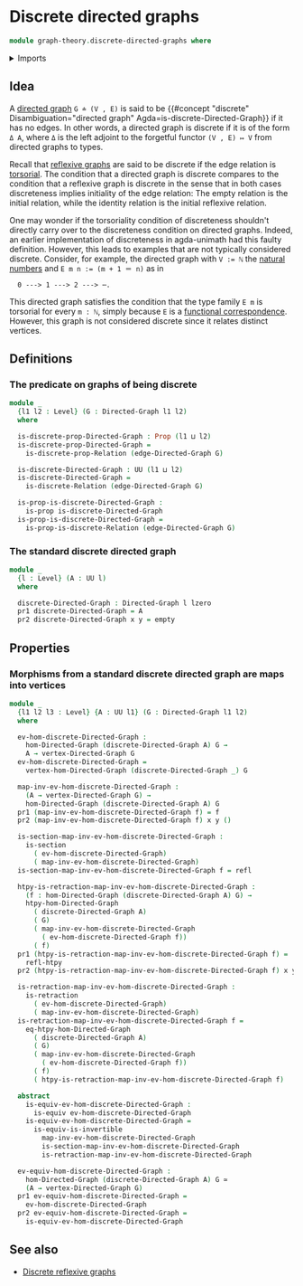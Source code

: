 # Discrete directed graphs

```agda
module graph-theory.discrete-directed-graphs where
```

<details><summary>Imports</summary>

```agda
open import foundation.contractible-types
open import foundation.dependent-pair-types
open import foundation.dependent-products-contractible-types
open import foundation.discrete-binary-relations
open import foundation.empty-types
open import foundation.equivalences
open import foundation.homotopies
open import foundation.retractions
open import foundation.sections
open import foundation.universe-levels

open import foundation-core.identity-types
open import foundation-core.propositions
open import foundation-core.torsorial-type-families

open import graph-theory.directed-graphs
open import graph-theory.morphisms-directed-graphs
open import graph-theory.reflexive-graphs
```

</details>

## Idea

A [directed graph](graph-theory.directed-graphs.md) `G ≐ (V , E)` is said to be
{{#concept "discrete" Disambiguation="directed graph" Agda=is-discrete-Directed-Graph}}
if it has no edges. In other words, a directed graph is discrete if it is of the
form `Δ A`, where `Δ` is the left adjoint to the forgetful functor `(V , E) ↦ V`
from directed graphs to types.

Recall that [reflexive graphs](graph-theory.reflexive-graphs.md) are said to be
discrete if the edge relation is
[torsorial](foundation-core.torsorial-type-families.md). The condition that a
directed graph is discrete compares to the condition that a reflexive graph is
discrete in the sense that in both cases discreteness implies initiality of the
edge relation: The empty relation is the initial relation, while the identity
relation is the initial reflexive relation.

One may wonder if the torsoriality condition of discreteness shouldn't directly
carry over to the discreteness condition on directed graphs. Indeed, an earlier
implementation of discreteness in agda-unimath had this faulty definition.
However, this leads to examples that are not typically considered discrete.
Consider, for example, the directed graph with `V := ℕ` the
[natural numbers](elementary-number-theory.natural-numbers.md) and
`E m n := (m + 1 ＝ n)` as in

```text
  0 ---> 1 ---> 2 ---> ⋯.
```

This directed graph satisfies the condition that the type family `E m` is
torsorial for every `m : ℕ`, simply because `E` is a
[functional correspondence](foundation.functional-correspondences.md). However,
this graph is not considered discrete since it relates distinct vertices.

## Definitions

### The predicate on graphs of being discrete

```agda
module _
  {l1 l2 : Level} (G : Directed-Graph l1 l2)
  where

  is-discrete-prop-Directed-Graph : Prop (l1 ⊔ l2)
  is-discrete-prop-Directed-Graph =
    is-discrete-prop-Relation (edge-Directed-Graph G)

  is-discrete-Directed-Graph : UU (l1 ⊔ l2)
  is-discrete-Directed-Graph =
    is-discrete-Relation (edge-Directed-Graph G)

  is-prop-is-discrete-Directed-Graph :
    is-prop is-discrete-Directed-Graph
  is-prop-is-discrete-Directed-Graph =
    is-prop-is-discrete-Relation (edge-Directed-Graph G)
```

### The standard discrete directed graph

```agda
module _
  {l : Level} (A : UU l)
  where

  discrete-Directed-Graph : Directed-Graph l lzero
  pr1 discrete-Directed-Graph = A
  pr2 discrete-Directed-Graph x y = empty
```

## Properties

### Morphisms from a standard discrete directed graph are maps into vertices

```agda
module _
  {l1 l2 l3 : Level} {A : UU l1} (G : Directed-Graph l1 l2)
  where

  ev-hom-discrete-Directed-Graph :
    hom-Directed-Graph (discrete-Directed-Graph A) G →
    A → vertex-Directed-Graph G
  ev-hom-discrete-Directed-Graph =
    vertex-hom-Directed-Graph (discrete-Directed-Graph _) G

  map-inv-ev-hom-discrete-Directed-Graph :
    (A → vertex-Directed-Graph G) →
    hom-Directed-Graph (discrete-Directed-Graph A) G
  pr1 (map-inv-ev-hom-discrete-Directed-Graph f) = f
  pr2 (map-inv-ev-hom-discrete-Directed-Graph f) x y ()

  is-section-map-inv-ev-hom-discrete-Directed-Graph :
    is-section
      ( ev-hom-discrete-Directed-Graph)
      ( map-inv-ev-hom-discrete-Directed-Graph)
  is-section-map-inv-ev-hom-discrete-Directed-Graph f = refl

  htpy-is-retraction-map-inv-ev-hom-discrete-Directed-Graph :
    (f : hom-Directed-Graph (discrete-Directed-Graph A) G) →
    htpy-hom-Directed-Graph
      ( discrete-Directed-Graph A)
      ( G)
      ( map-inv-ev-hom-discrete-Directed-Graph
        ( ev-hom-discrete-Directed-Graph f))
      ( f)
  pr1 (htpy-is-retraction-map-inv-ev-hom-discrete-Directed-Graph f) =
    refl-htpy
  pr2 (htpy-is-retraction-map-inv-ev-hom-discrete-Directed-Graph f) x y ()

  is-retraction-map-inv-ev-hom-discrete-Directed-Graph :
    is-retraction
      ( ev-hom-discrete-Directed-Graph)
      ( map-inv-ev-hom-discrete-Directed-Graph)
  is-retraction-map-inv-ev-hom-discrete-Directed-Graph f =
    eq-htpy-hom-Directed-Graph
      ( discrete-Directed-Graph A)
      ( G)
      ( map-inv-ev-hom-discrete-Directed-Graph
        ( ev-hom-discrete-Directed-Graph f))
      ( f)
      ( htpy-is-retraction-map-inv-ev-hom-discrete-Directed-Graph f)

  abstract
    is-equiv-ev-hom-discrete-Directed-Graph :
      is-equiv ev-hom-discrete-Directed-Graph
    is-equiv-ev-hom-discrete-Directed-Graph =
      is-equiv-is-invertible
        map-inv-ev-hom-discrete-Directed-Graph
        is-section-map-inv-ev-hom-discrete-Directed-Graph
        is-retraction-map-inv-ev-hom-discrete-Directed-Graph

  ev-equiv-hom-discrete-Directed-Graph :
    hom-Directed-Graph (discrete-Directed-Graph A) G ≃
    (A → vertex-Directed-Graph G)
  pr1 ev-equiv-hom-discrete-Directed-Graph =
    ev-hom-discrete-Directed-Graph
  pr2 ev-equiv-hom-discrete-Directed-Graph =
    is-equiv-ev-hom-discrete-Directed-Graph
```

## See also

- [Discrete reflexive graphs](graph-theory.discrete-reflexive-graphs.md)
